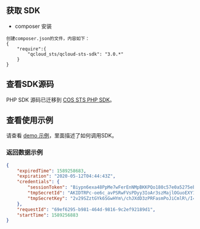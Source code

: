 ## 获取 SDK

- composer 安装

```
创建composer.json的文件，内容如下：
{
    "require":{
        "qcloud_sts/qcloud-sts-sdk": "3.0.*"
    }
}
```

## 查看SDK源码

PHP SDK 源码已迁移到 [COS STS PHP SDK](https://github.com/tencentyun/qcloud-cos-sts-php-sdk)。

## 查看使用示例

请查看 [demo 示例](https://github.com/tencentyun/qcloud-cos-sts-sdk/tree/master/php/demo)，里面描述了如何调用SDK。

### 返回数据示例

```json
{
	"expiredTime": 1589258683,
	"expiration": "2020-05-12T04:44:43Z",
	"credentials": {
		"sessionToken": "Biypn6exa48PpMe7wFerEnNMpBKKPQo180c57e0a5275ebae506d7851a85f36a4P0TV5UFR3FYJjsoZA1tk6uRKoDRzc6-60BmwLqdS75OhjHEa7GlVYpL_ofKQJTpPKziKX7FnI10D_6qtLdjzf2NdsyUtQEd5kPpDCOQJZn9-BpleqWQe8oyH_2u7xi2f0FtjCYaoGIZ_lUqlILXQwr0B0t3hLfL4xNE-EmVjUlUXa16HxVCn4_hJetqo9LmI0AgLOjCbYx9aVrsV10eDsRta-TQSIXmJNP3aJ6oz8d8GBTgTE1I2qSFDnv9pjtQKW8HZWI_glPIfmHXCCwAESxEFL_owGz839Va0qYhF6LkfVmsuoU1zNcvJR1w3cIE6izV3SKHaOtWaew3IOervuOPoN3S2oYGNwv2EavtDAWyUBIeI7X6nMVzlpnyJ-3bkIhOq9QVIQAs8wh5A0u9mvKWugT5t6qgyEgvEZSj9k6p-JjwxMgLC6s5uK1i_nnf4fN7ZQ6I-JAfHnH4jEDiVtJgXqfuWPX_vnzskyR2Co6E",
		"tmpSecretId": "AKIDTRPc-oe6c_avPSRwFVsPDyy3IoAr3szMajlOGuoEXY1232YLy6j4f-xZ5zL-NBMG",
		"tmpSecretKey": "2v29SZztGYk6SGwHYm\/chJXdD3zPRFasmPoJiCmlR\/I="
	},
	"requestId": "69ef6295-b981-464d-9816-9c2ef92189d1",
	"startTime": 1589256883
}
```

